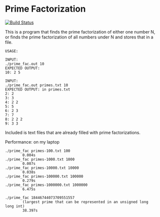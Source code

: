 # Prime Factorization
[![Build Status](https://travis-ci.org/coenvalk/Prime-Factorization.svg?branch=master)](https://travis-ci.org/coenvalk/Prime-Factorization)

This is a program that finds the prime factorization of either
one number N, or finds the prime factorization of all numbers
under N and stores that in a file.

```
USAGE:

INPUT:
./prime_fac.out 10
EXPECTED OUTPUT:
10: 2 5

INPUT:
./prime_fac.out primes.txt 10
EXPECTED OUTPUT: in primes.txt
2: 2
3: 3
4: 2 2
5: 5
6: 2 3
7: 7
8: 2 2 2
9: 3 3
```

Included is text files that are already filled with prime factorizations.

Performance: on my laptop
```
./prime_fac primes-100.txt 100
	    0.004s
./prime_fac primes-1000.txt 1000
	    0.007s
./prime_fac primes-10000.txt 10000
	    0.038s
./prime_fac primes-100000.txt 100000
	    0.279s
./prime_fac primes-1000000.txt 1000000
	    6.475s

./prime_fac 18446744073709551557
	    (largest prime that can be represented in an unsigned long long int)
	    38.397s
```
